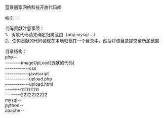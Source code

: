 蓝景丽家网络科技开放代码库


索引：


代码贡献注意事项：<br />
1、贡献代码请先确定归属范围（php mysql ...）<br />
2、任何贡献的代码请现在本地归档在一个目录中，然后将该目录提交至所属范围<br />

目录结构：<br />
php--<br />
--------imageUpLoad(贡献的代码) <br />
------------css <br />
------------javascript <br />
------------upload.php <br />
------------upload.html <br />
--------1111111111<br />
--------2222222222<br />
mysql-- <br />
python-- <br />
apache--<br />

